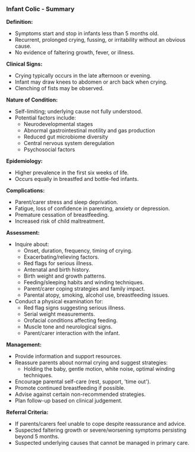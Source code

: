 ### Infant Colic - Summary

**Definition:**
- Symptoms start and stop in infants less than 5 months old.
- Recurrent, prolonged crying, fussing, or irritability without an obvious cause.
- No evidence of faltering growth, fever, or illness.

**Clinical Signs:**
- Crying typically occurs in the late afternoon or evening.
- Infant may draw knees to abdomen or arch back when crying.
- Clenching of fists may be observed.

**Nature of Condition:**
- Self-limiting; underlying cause not fully understood.
- Potential factors include:
  - Neurodevelopmental stages
  - Abnormal gastrointestinal motility and gas production
  - Reduced gut microbiome diversity
  - Central nervous system deregulation
  - Psychosocial factors

**Epidemiology:**
- Higher prevalence in the first six weeks of life.
- Occurs equally in breastfed and bottle-fed infants.

**Complications:**
- Parent/carer stress and sleep deprivation.
- Fatigue, loss of confidence in parenting, anxiety or depression.
- Premature cessation of breastfeeding.
- Increased risk of child maltreatment.

**Assessment:**
- Inquire about:
  - Onset, duration, frequency, timing of crying.
  - Exacerbating/relieving factors.
  - Red flags for serious illness.
  - Antenatal and birth history.
  - Birth weight and growth patterns.
  - Feeding/sleeping habits and winding techniques.
  - Parent/carer coping strategies and family impact.
  - Parental atopy, smoking, alcohol use, breastfeeding issues.
- Conduct a physical examination for:
  - Red flag signs suggesting serious illness.
  - Serial weight measurements.
  - Orofacial conditions affecting feeding.
  - Muscle tone and neurological signs.
  - Parent/carer interaction with the infant.

**Management:**
- Provide information and support resources.
- Reassure parents about normal crying and suggest strategies:
  - Holding the baby, gentle motion, white noise, optimal winding techniques.
- Encourage parental self-care (rest, support, 'time out').
- Promote continued breastfeeding if possible.
- Advise against certain non-recommended strategies.
- Plan follow-up based on clinical judgement.

**Referral Criteria:**
- If parents/carers feel unable to cope despite reassurance and advice.
- Suspected faltering growth or severe/worsening symptoms persisting beyond 5 months.
- Suspected underlying causes that cannot be managed in primary care.